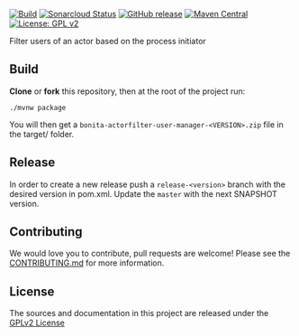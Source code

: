 [![Build](https://github.com/bonitasoft/bonita-actorfilter-initiator/workflows/Build/badge.svg)](https://github.com/bonitasoft/bonita-actorfilter-initiator/actions?query=workflow%3ABuild)
[![Sonarcloud Status](https://sonarcloud.io/api/project_badges/measure?project=bonitasoft_bonita-actorfilter-initiator&metric=alert_status)](https://sonarcloud.io/dashboard?id=bonitasoft_bonita-actorfilter-initiator)
[![GitHub release](https://img.shields.io/github/v/release/bonitasoft/bonita-actorfilter-initiator?color=blue&label=Release)](https://github.com/bonitasoft/bonita-actorfilter-initiator/releases)
[![Maven Central](https://img.shields.io/maven-central/v/org.bonitasoft.actorfilter/bonita-actorfilter-initiator?color=orange&label=Maven%20Central)](https://search.maven.org/artifact/org.bonitasoft.actorfilter/bonita-actorfilter-initiator)
[![License: GPL v2](https://img.shields.io/badge/License-GPL%20v2-yellow.svg)](https://www.gnu.org/licenses/old-licenses/gpl-2.0.en.html)

Filter users of an actor based on the process initiator

## Build

__Clone__ or __fork__ this repository, then at the root of the project run:

`./mvnw package`

You will then get a `bonita-actorfilter-user-manager-<VERSION>.zip` file in the target/ folder.

## Release

In order to create a new release push a `release-<version>` branch with the desired version in pom.xml.
Update the `master` with the next SNAPSHOT version.

## Contributing

We would love you to contribute, pull requests are welcome! Please see the [CONTRIBUTING.md](CONTRIBUTING.md) for more information.

## License

The sources and documentation in this project are released under the [GPLv2 License](LICENSE)
